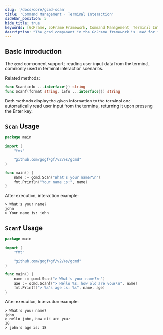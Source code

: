 ```yaml
---
slug: '/docs/core/gcmd-scan'
title: 'Command Management - Terminal Interaction'
sidebar_position: 5
hide_title: true
keywords: [GoFrame, GoFrame Framework, Command Management, Terminal Interaction, gcmd Component, User Input, Scan Method, Scanf Method, Terminal Reading, Interaction Example]
description: "The gcmd component in the GoFrame framework is used for interacting with users in a terminal environment. It primarily offers two core methods, Scan and Scanf, which facilitate convenient reading of user input from the terminal and interactive display in the command line interface. These practical features are suitable for the development of command-line programs that require interaction with user data input."
---
```


## Basic Introduction

The `gcmd` component supports reading user input data from the terminal, commonly used in terminal interaction scenarios.

Related methods:

```go
func Scan(info ...interface{}) string
func Scanf(format string, info ...interface{}) string
```

Both methods display the given information to the terminal and automatically read user input from the terminal, returning it upon pressing the Enter key.

## `Scan` Usage

```go
package main

import (
    "fmt"

    "github.com/gogf/gf/v2/os/gcmd"
)

func main() {
    name := gcmd.Scan("What's your name?\n")
    fmt.Println("Your name is:", name)
}
```

After execution, interaction example:

```
> What's your name?
john
> Your name is: john
```

## `Scanf` Usage

```go
package main

import (
    "fmt"

    "github.com/gogf/gf/v2/os/gcmd"
)

func main() {
    name := gcmd.Scan("> What's your name?\n")
    age := gcmd.Scanf("> Hello %s, how old are you?\n", name)
    fmt.Printf("> %s's age is: %s", name, age)
}
```

After execution, interaction example:

```
> What's your name?
john
> Hello john, how old are you?
18
> john's age is: 18
```